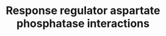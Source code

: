 ---
annotations:
- id: PW:0000439
  parent: classic metabolic pathway
  type: Pathway Ontology
  value: aspartic acid/aspartate metabolic pathway
authors:
- David.chen
- AlexanderPico
- MaintBot
- Lindarieswijk
- Eweitz
description: ''
last-edited: 2021-05-25
organisms:
- Bacillus subtilis
redirect_from:
- /index.php/Pathway:WP1466
- /instance/WP1466
- /instance/WP1466_rr118176
revision: r118176
schema-jsonld:
- '@context': https://schema.org/
  '@id': https://wikipathways.github.io/pathways/WP1466.html
  '@type': Dataset
  creator:
    '@type': Organization
    name: WikiPathways
  description: ''
  keywords:
  - phrA
  - phrE
  - rapA
  - rapE
  - spo0A
  license: CC0
  name: Response regulator aspartate phosphatase interactions
seo: CreativeWork
title: Response regulator aspartate phosphatase interactions
wpid: WP1466
---